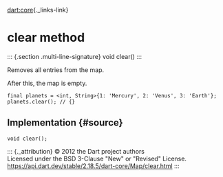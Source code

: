 [dart:core](../../dart-core/dart-core-library){._links-link}

clear method
============

::: {.section .multi-line-signature}
void clear()
:::

Removes all entries from the map.

After this, the map is empty.

``` {.language-dart data-language="dart"}
final planets = <int, String>{1: 'Mercury', 2: 'Venus', 3: 'Earth'};
planets.clear(); // {}
```

Implementation {#source}
--------------

``` {.language-dart data-language="dart"}
void clear();
```

::: {._attribution}
© 2012 the Dart project authors\
Licensed under the BSD 3-Clause \"New\" or \"Revised\" License.\
<https://api.dart.dev/stable/2.18.5/dart-core/Map/clear.html>
:::
